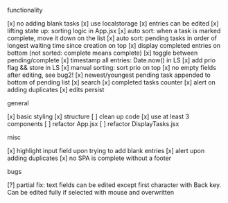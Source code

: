 functionality

[x] no adding blank tasks
[x] use localstorage 
[x] entries can be edited
[x] lifting state up: sorting logic in App.jsx
[x] auto sort: when a task is marked complete, move it down on the list
[x] auto sort: pending tasks in order of longest waiting time since creation on top
[x] display completed entries on bottom (not sorted: complete means complete)
[x] toggle between pending/complete
[x] timestamp all entries: Date.now() in LS
[x] add prio flag && store in LS
[x] manual sorting: sort prio on top
[x] no empty fields after editing, see bug2!
[x] newest/youngest pending task appended to bottom of pending list
[x] search
[x] completed tasks counter
[x] alert on adding duplicates
[x] edits persist

general

[x] basic styling
[x] structure
[ ] clean up code
[x] use at least 3 components
[ ] refactor App.jsx
[ ] refactor DisplayTasks.jsx


misc

[x] highlight input field upon trying to add blank entries
[x] alert upon adding duplicates
[x] no SPA is complete without a footer


bugs

[?] partial fix: text fields can be edited except first character with Back key. Can be edited fully if selected with mouse and overwritten

